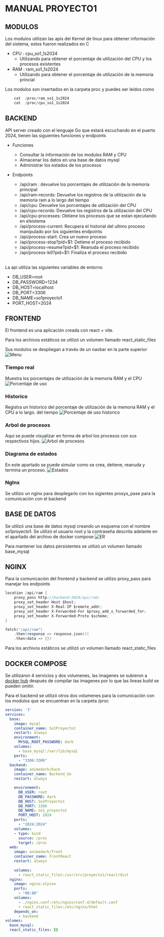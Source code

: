 # MANUAL PROYECTO1

## MODULOS
Los modulos utilizan las apis del Kernel de linux para obtener información del sistema, estos fueron realizados en C

* CPU : cpu_so1_1s2024
    * Utilizando para obtener el porcentaje de utilización del CPU y los procesos existentes
* RAM : ram_so1_1s2024
    * Utilizando para obtener el porcentaje de utilización de la memoria princial

Los modulos son insertados en la carpeta proc y puedes ser leidos como 

```c
    cat  /proc/ram_so1_1s2024
    cat  /proc/cpu_so1_1s2024
```

## BACKEND
API server creado con el lenguaje Go que estará escuchando en el puerto 2024, tienen las siguientes funciones y endpoints

* Funciones
    * Consultar la información de los modulos RAM y CPU
    * Almacenar los datos en una base de datos mysql
    * Administrar los estados de los procesos
* Endpoints
    * /api/ram : devuelve los porcentajes de utilización de la memoria principal
    * /api/ram-records: Devuelve los registros de la utilización de la memoria ram a lo largo del tiempo
    * /api/cpu: Devuelve los porcentajes de utilización del CPU
    * /api/cpu-records: Devuelve los registros de la utilización del CPU
    * /api/cpu-processes: Obtiene los procesos que se estan ejecutando en elsistema
    * /api/process-current: Recupera el historial del ultimo proceso manipulado por los siguientes endpoints
    * /api/process-start: Crea un nuevo proceso
    * /api/process-stop?pid=$1: Detiene el proceso recibido
    * /api/process-resume?pid=$1: Reanuda el proceso recibido
    * /api/process-kill?pid=$1: Finaliza el proceso recibido 
    
    <br>

La api utiliza las siguientes variables de entorno
* DB_USER=root
* DB_PASSWORD=1234
* DB_HOST=localhost
* DB_PORT=3306
* DB_NAME=so1proyecto1
* PORT_HOST=2024

## FRONTEND
El frontend es una aplicación creada con react + vite. <br>

Para los archivos estáticos se utilizó un volumen llamado react_static_files

Sus modulos se despliegan a través de un navbar en la parte superior
![Menu](./Imagenes/Menu.png)


### Tiempo real
Muestra los porcentajes de utilización de la memoria RAM y el CPU
![Porcentaje de uso](./Imagenes/donasReal.png)

### Historico
Registra un historico del porcentaje de utilización de la memoria RAM y el CPU a lo largo. del tiempo
![Porcentaje de uso historico](./Imagenes/historico.png)

### Arbol de procesos
Aquí se puede visualizar en forma de arbol los procesos con sus respectivos hijos.
![Arbol de procesos](./Imagenes/arbolprocesos.png)

### Diagrama de estados
En este apartado se puede simular como se crea, detiene, reanuda y termina un proceso.
![Estados](./Imagenes/estados.png)


### NgInx
Se utilizo un nginx para desplegarlo con los sigientes proxys_pase para la comunicación con el backend

## BASE DE DATOS
Se utilizó una base de datos mysql creando un esquema con el nombre so1proyecto1. Se utilizó el usuario root y la contraseña descrita adelante en el apartado del archivo de docker compose
![ER](./Imagenes/ER.png)

Para mantener los datos persistentes se utilizó un volumen llamado base_mysql

## NGINX
Para la comunicación del frontend y backend se utilizo proxy_pass para manejar los endpoints

```c
location /api/ram {
    proxy_pass http://backend:2024/api/ram;
    proxy_set_header Host $host;
    proxy_set_header X-Real-IP $remote_addr;
    proxy_set_header X-Forwarded-For $proxy_add_x_forwarded_for;
    proxy_set_header X-Forwarded-Proto $scheme;
}
```

```c
fetch("/api/ram")
    .then(response => response.json())
    .then(data => {})
```

Para los archivos estáticos se utilizó un volumen llamado react_static_files

## DOCKER COMPOSE

Se utilizaron 4 servicios y dos volumenes, las imagenes se subieron a [docker hub](https://hub.docker.com/u/jlixdocker) después de compilar las imagenes por lo que las lineas build se pueden omitir.

Para el backend se utilizó otros dos volumenes para la comunicación con los modulos que se encuentran en la carpeta /proc

```yaml
version: '3'
services:
  base:
    image: mysql
    container_name: So1Proyecto1
    restart: always
    environment:
      MYSQL_ROOT_PASSWORD: dark
    volumes:
      - base_mysql:/var/lib/mysql      
    ports:
      - "3306:3306"
  backend:
    image: animedark/back
    container_name: Backend_Go
    restart: always

    environment:
      DB_USER: root
      DB_PASSWORD: dark
      DB_HOST: So1Proyecto1
      DB_PORT: 3306
      DB_NAME: so1_proyecto1
      PORT_HOST: 2024
    ports:
      - "2024:2024"
    volumes:
    - type: bind
      source: /proc
      target: /proc
  web:
    image: animedark/front
    container_name: FrontReact
    restart: always
    
    volumes:
      - react_static_files:/usr/src/proyecto1/react/dist
  nginx:
    image: nginx:alpine
    ports:
      - "80:80"
    volumes:
      - ./nginx.conf:/etc/nginx/conf.d/default.conf
      - react_static_files:/etc/nginx/html
    depends_on:
      - backend
volumes:
  base_mysql:
  react_static_files: {}
  
  

```